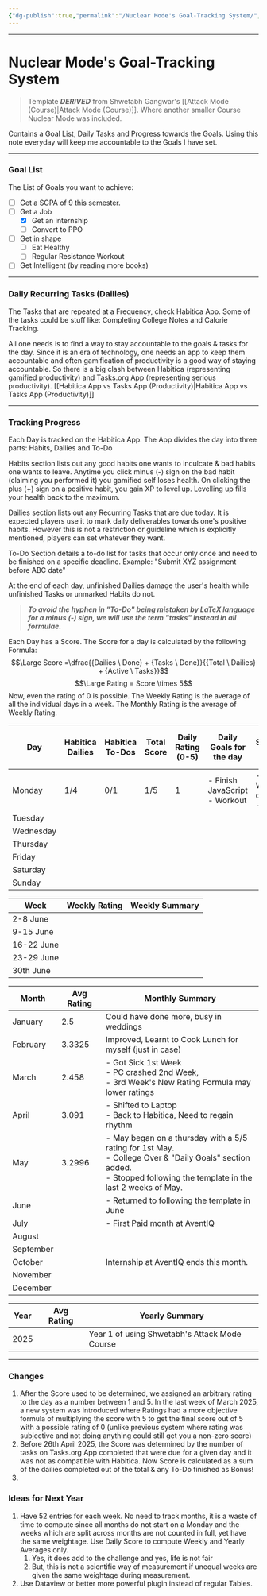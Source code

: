 ```yaml
---
{"dg-publish":true,"permalink":"/Nuclear Mode's Goal-Tracking System/","tags":["Productivity"]}
---
```



---
# Nuclear Mode's Goal-Tracking System
> Template ***DERIVED*** from Shwetabh Gangwar's [[Attack Mode (Course)\|Attack Mode (Course)]]. Where another smaller Course Nuclear Mode was included.

Contains a Goal List, Daily Tasks and Progress towards the Goals.
Using this note everyday will keep me accountable to the Goals I have set.

---
### Goal List
The List of Goals you want to achieve:
- [ ] Get a SGPA of 9 this semester.
- [ ] Get a Job
	- [x] Get an internship
	- [ ] Convert to PPO
- [ ] Get in shape
	- [ ] Eat Healthy
	- [ ] Regular Resistance Workout
- [ ] Get Intelligent (by reading more books)

---
### Daily Recurring Tasks (Dailies)
The Tasks that are repeated at a Frequency, check Habitica App. Some of the tasks could be stuff like: Completing College Notes and Calorie Tracking.

All one needs is to find a way to stay accountable to the goals & tasks for the day. Since it is an era of technology, one needs an app to keep them accountable and often gamification of productivity is a good way of staying accountable. 
So there is a big clash between Habitica (representing gamified productivity) and Tasks.org App (representing serious productivity).
[[Habitica App vs Tasks App (Productivity)\|Habitica App vs Tasks App (Productivity)]]

---
### Tracking Progress
Each Day is tracked on the Habitica App. 
The App divides the day into three parts: Habits, Dailies and To-Do

Habits section lists out any good habits one wants to inculcate & bad habits one wants to leave. Anytime you click minus (-) sign on the bad habit (claiming you performed it) you gamified self loses health. On clicking the plus (+) sign on a positive habit, you gain XP to level up. Levelling up fills your health back to the maximum.

Dailies section lists out any Recurring Tasks that are due today. It is expected players use it to mark daily deliverables towards one's positive habits. However this is not a restriction or guideline which is explicitly mentioned, players can set whatever they want.

To-Do Section details a to-do list for tasks that occur only once and need to be finished on a specific deadline. Example: "Submit XYZ assignment before ABC date"

At the end of each day, unfinished Dailies damage the user's health while unfinished Tasks or unmarked Habits do not.

> ***To avoid the hyphen in "To-Do" being mistaken by LaTeX language for a minus (-) sign, we will use the term "tasks" instead in all formulae.***

Each Day has a Score. The Score for a day is calculated by the following Formula:
$$\Large Score =\dfrac{{Dailies \ Done} + {Tasks \ Done}}{{Total \ Dailies} + {Active \ Tasks}}$$
$$\Large Rating = Score \times 5$$
Now, even the rating of 0 is possible.
The Weekly Rating is the average of all the individual days in a week. The Monthly Rating is the average of Weekly Rating.

| Day       | Habitica Dailies | Habitica To-Dos | Total<br>Score | Daily Rating <br>(0-5) | Daily Goals for the day          | Daily Summary of the day |
| --------- | ---------------- | --------------- | -------------- | ---------------------- | -------------------------------- | ------------------------ |
| Monday    | 1/4              | 0/1             | 1/5            | 1                      | - Finish JavaScript<br>- Workout | - Workout done<br>-      |
| Tuesday   |                  |                 |                |                        |                                  |                          |
| Wednesday |                  |                 |                |                        |                                  |                          |
| Thursday  |                  |                 |                |                        |                                  |                          |
| Friday    |                  |                 |                |                        |                                  |                          |
| Saturday  |                  |                 |                |                        |                                  |                          |
| Sunday    |                  |                 |                |                        |                                  |                          |


| Week       | Weekly Rating | Weekly Summary |
| ---------- | ------------- | -------------- |
| 2-8 June   |               |                |
| 9-15 June  |               |                |
| 16-22 June |               |                |
| 23-29 June |               |                |
| 30th June  |               |                |


| Month     | Avg Rating | Monthly Summary                                                                                                                                                            |
| --------- | ---------- | -------------------------------------------------------------------------------------------------------------------------------------------------------------------------- |
| January   | 2.5        | Could have done more, busy in weddings                                                                                                                                     |
| February  | 3.3325     | Improved, Learnt to Cook Lunch for myself (just in case)                                                                                                                   |
| March     | 2.458      | - Got Sick 1st Week <br>- PC crashed 2nd Week, <br>- 3rd Week's New Rating Formula may lower ratings                                                                       |
| April     | 3.091      | - Shifted to Laptop <br>- Back to Habitica, Need to regain rhythm                                                                                                          |
| May       | 3.2996     | - May began on a thursday with a 5/5 rating for 1st May. <br>- College Over & "Daily Goals" section added.<br>- Stopped following the template in the last 2 weeks of May. |
| June      |            | - Returned to following the template in June                                                                                                                               |
| July      |            | - First Paid month at AventIQ                                                                                                                                              |
| August    |            |                                                                                                                                                                            |
| September |            |                                                                                                                                                                            |
| October   |            | Internship at AventIQ ends this month.                                                                                                                                     |
| November  |            |                                                                                                                                                                            |
| December  |            |                                                                                                                                                                            |


| Year | Avg Rating | Yearly Summary                                |
| ---- | ---------- | --------------------------------------------- |
| 2025 |            | Year 1 of using Shwetabh's Attack Mode Course |


---
### Changes
1. After the Score used to be determined, we assigned an arbitrary rating to the day as a number between 1 and 5. In the last week of March 2025, a new system was introduced where Ratings had a more objective formula of multiplying the score with 5 to get the final score out of 5 with a possible rating of 0 (unlike previous system where rating was subjective and not doing anything could still get you a non-zero score)
2. Before 26th April 2025, the Score was determined by the number of tasks on Tasks.org App completed that were due for a given day and it was not as compatible with Habitica. Now Score is calculated as a sum of the dailies completed out of the total & any To-Do finished as Bonus!
3. 


### Ideas for Next Year
1. Have 52 entries for each week. No need to track months, it is a waste of time to compute since all months do not start on a Monday and the weeks which are split across months are not counted in full, yet have the same weightage. Use Daily Score to compute Weekly and Yearly Averages only.
	1. Yes, it does add to the challenge and yes, life is not fair
	2. But, this is not a scientific way of measurement if unequal weeks are given the same weightage during measurement.
2. Use Dataview or better more powerful plugin instead of regular Tables. 